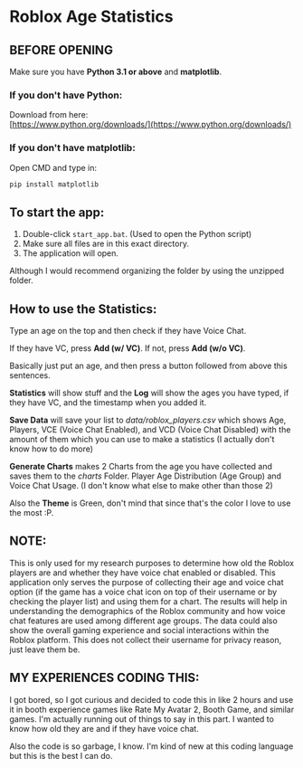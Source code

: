# Roblox Age Statistics

## BEFORE OPENING
Make sure you have **Python 3.1 or above** and **matplotlib**.

### If you don't have Python:
Download from here:  
[https://www.python.org/downloads/](https://www.python.org/downloads/)

### If you don't have matplotlib:
Open CMD and type in:
```bash
pip install matplotlib
```


## To start the app:
1. Double-click `start_app.bat`. (Used to open the Python script)
2. Make sure all files are in this exact directory.
3. The application will open.

Although I would recommend organizing the folder by using the unzipped folder.

## How to use the Statistics:
Type an age on the top and then check if they have Voice Chat.

If they have VC, press **Add (w/ VC)**. If not, press **Add (w/o VC)**.

Basically just put an age, and then press a button followed from above this sentences.

**Statistics** will show stuff and the **Log** will show the ages you have typed, if they have VC, and the timestamp when you added it.

**Save Data** will save your list to *data/roblox_players.csv* which shows Age, Players, VCE (Voice Chat Enabled), and VCD (Voice Chat Disabled) with the amount of them which you can use to make a statistics (I actually don't know how to do more)

**Generate Charts** makes 2 Charts from the age you have collected and saves them to the *charts* Folder. Player Age Distribution (Age Group) and Voice Chat Usage. (I don't know what else to make other than those 2)

Also the **Theme** is Green, don't mind that since that's the color I love to use the most :P.

## NOTE:
This is only used for my research purposes to determine how old the Roblox players are and whether they have voice chat enabled or disabled. This application only serves the purpose of collecting their age and voice chat option (if the game has a voice chat icon on top of their username or by checking the player list) and using them for a chart. The results will help in understanding the demographics of the Roblox community and how voice chat features are used among different age groups. The data could also show the overall gaming experience and social interactions within the Roblox platform. This does not collect their username for privacy reason, just leave them be.

## MY EXPERIENCES CODING THIS:
I got bored, so I got curious and decided to code this in like 2 hours and use it in booth experience games like Rate My Avatar 2, Booth Game, and similar games. I'm actually running out of things to say in this part. I wanted to know how old they are and if they have voice chat.

Also the code is so garbage, I know. I'm kind of new at this coding language but this is the best I can do. 
